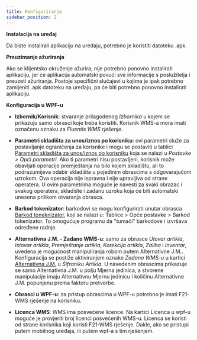 ```yaml
---
title: Konfiguriranje
sidebar_position: 2
---
```


**Instalacija na uređaj**

Da biste instalirali aplikaciju na uređaju, potrebno je koristiti datoteku .apk.

**Preuzimanje ažuriranja**

Ako se klijentsko okruženje ažurira, nije potrebno ponovno instalirati aplikaciju, jer će aplikacija automatski povući sve informacije s poslužitelja i preuzeti ažuriranja. Postoje specifični slučajevi u kojima je ipak potrebno zamijeniti .apk datoteku na uređaju, pa će biti potrebno ponovno instalirati aplikaciju.

**Konfiguracija u WPF-u**

- **Izbornik/Korisnik**: stvaranje prilagođenog *Izbornika* u kojem se prikazuju samo obrasci koje treba koristiti. Korisnik WMS-a mora imati označenu oznaku za  *Fluentis WMS rješenje*.

- **Parametri skladišta za unos/iznos po korisniku**: ovi parametri služe za postavljanje ograničenja za korisnike i mogu se postaviti u tablici [Parametri skladišta za unos/iznos po korisniku](/docs/configurations/parameters/general-parameters/deliverynotes-grouping) koja se nalazi u *Postavke > Opći parametri*. Ako ti parametri nisu postavljeni, korisnik može obavljati operacije premještanja na bilo kojem skladištu, ali to podrazumijeva odabir skladišta u pojedinim obrascima s odgovarajućom uzrokom. Ova operacija nije ispravna i nije upravljiva od strane operatera. U ovim parametrima moguće je navesti za svaki obrazac i svakog operatera, skladište i zadanu uzroku koja će biti automatski unesena prilikom otvaranja obrasca.       

- **Barkod tokenizator**: barkodovi se mogu konfigurirati unutar obrasca [Barkod toneknizator](/docs/configurations/tables/general-settings/barcode-tokenizer), koji se nalazi u: Tablice > Opće postavke > Barkod tokenizator. To omogućuje programu da "tumači" barkodove i izvršava određene radnje.

- **Alternativna J.M. - Zadano WMS-u**: samo za obrasce *Utovar artikla*, *Istovar artikla*, *Premještanje artikla*, *Korekcija artikla*, *Zaliha* i *Inventar*, uvedena je mogućnost manipuliranja robom putem Alternativne J.M.. Konfiguracija se postiže aktiviranjem oznake  *Zadano WMS-u* u kartici [Alternativna J.M.](/docs/erp-home/registers/items/create-new-item/item-registry/alternative-um) u *Šifraniku Artikla*. U navedenim obrascima prikazuje se samo Alternativna J.M. u polju Mjerna jedinica, a stvorene manipulacije imaju Alternativnu Mjernu jedinicu i količinu Alternativne J.M. popunjenu prema faktoru pretvorbe.

- **Obrasci u WPF-u**: za pristup obrascima u WPF-u potrebno je imati F21-WMS rješenje na korisniku. 

- **Licenca WMS**: WMS ima posvećene licence. Na kartici Licenca u wpf-u moguće je provjeriti broj licenci posvećenih WMS-u. Licenca se koristi od strane korisnika koji koristi F21-WMS rješenje. Dakle, ako se pristupi putem mobilnog uređaja, ili putem wpf-a s tim rješenjem.









  

